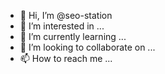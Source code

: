 - 👋 Hi, I’m @seo-station
- 👀 I’m interested in ...
- 🌱 I’m currently learning ...
- 💞️ I’m looking to collaborate on ...
- 📫 How to reach me ...

<!---
seo-station/seo-station is a ✨ special ✨ repository because its `README.md` (this file) appears on your GitHub profile.
You can click the Preview link to take a look at your changes.
--->
